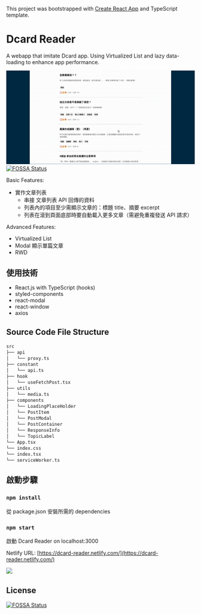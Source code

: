 This project was bootstrapped with [Create React App](https://github.com/facebook/create-react-app) and TypeScript template.

# Dcard Reader
A webapp that imitate Dcard app. 
Using Virtualized List and lazy data-loading to enhance app performance.

![image](./assets/dcard-reader.gif)
[![FOSSA Status](https://app.fossa.com/api/projects/git%2Bgithub.com%2Fkylemocode%2Fdcard-reader.svg?type=shield)](https://app.fossa.com/projects/git%2Bgithub.com%2Fkylemocode%2Fdcard-reader?ref=badge_shield)

Basic Features:
- 實作文章列表
	- 串接 文章列表 API 回傳的資料
	- 列表內的項目至少需顯示文章的：標題 title、摘要 excerpt
	- 列表在滾到頁面底部時要自動載入更多文章（需避免重複發送 API 請求） 

Advanced Features:
- Virtualized List
- Modal 顯示單篇文章
- RWD

## 使用技術
- React.js with TypeScript (hooks)
- styled-components
- react-modal
- react-window
- axios

## Source Code File Structure
```
src
├── api
│   └── proxy.ts
├── constant
│   └── api.ts
├── hook
│   └── useFetchPost.tsx
├── utils
│   └── media.ts
├── components
│   └── LoadingPlaceHolder
│   └── PostItem
│   └── PostModal
│   └── PostContainer
│   └── ResponseInfo
│   └── TopicLabel
└── App.tsx
└── index.css
└── index.tsx
└── serviceWorker.ts
```

## 啟動步驟

### `npm install`

從 package.json 安裝所需的 dependencies

### `npm start`

啟動 Dcard Reader on localhost:3000

Netlify URL: [https://dcard-reader.netlify.com/](https://dcard-reader.netlify.com/)

![](https://i.imgur.com/5v2PPur.png)

## License
[![FOSSA Status](https://app.fossa.com/api/projects/git%2Bgithub.com%2Fkylemocode%2Fdcard-reader.svg?type=large)](https://app.fossa.com/projects/git%2Bgithub.com%2Fkylemocode%2Fdcard-reader?ref=badge_large)